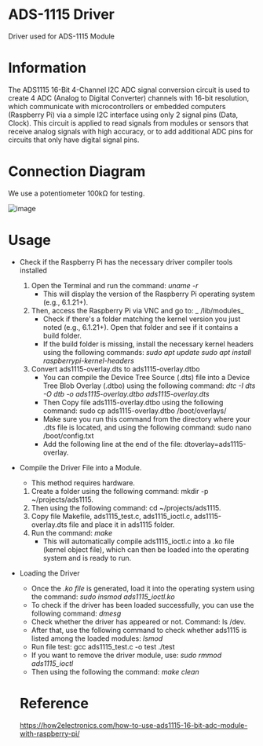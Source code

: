 # ADS-1115 Driver
Driver used for ADS-1115 Module
# Information 
The ADS1115 16-Bit 4-Channel I2C ADC signal conversion circuit is used to create 4 ADC (Analog to Digital Converter) channels with 16-bit resolution, which communicate with microcontrollers or embedded computers (Raspberry Pi) via a simple I2C interface using only 2 signal pins (Data, Clock). This circuit is applied to read signals from modules or sensors that receive analog signals with high accuracy, or to add additional ADC pins for circuits that only have digital signal pins.
# Connection Diagram
We use a potentiometer 100kΩ for testing.

![image](https://github.com/user-attachments/assets/6a32c212-bdd7-445a-8294-f3ec2c493e12)
# Usage
* Check if the Raspberry Pi has the necessary driver compiler tools installed
  1. Open the Terminal and run the command:
          _uname -r_
     * This will display the version of the Raspberry Pi operating system (e.g., 6.1.21+).
  2. Then, access the Raspberry Pi via VNC and go to:
        _ /lib/modules_
     * Check if there's a folder matching the kernel version you just noted (e.g., 6.1.21+). Open that folder and see if it contains a build folder.
     * If the build folder is missing, install the necessary kernel headers using the following commands:
         _sudo apt update
         sudo apt install raspberrypi-kernel-headers_
  3. Convert ads1115-overlay.dts to ads1115-overlay.dtbo
     * You can compile the Device Tree Source (.dts) file into a Device Tree Blob Overlay (.dtbo) using the following command:
         _dtc -I dts -O dtb -o ads1115-overlay.dtbo ads1115-overlay.dts_
     * Then Copy file ads1115-overlay.dtbo using the following command: sudo cp ads1115-overlay.dtbo /boot/overlays/
     * Make sure you run this command from the directory where your .dts file is located, and using the following command:
        sudo nano /boot/config.txt
     * Add the following line at the end of the file: dtoverlay=ads1115-overlay.
* Compile the Driver File into a Module.
  * This method requires hardware.
  1. Create a folder using the following command: mkdir -p ~/projects/ads1115.
  2. Then using the following command: cd ~/projects/ads1115.
  3. Copy file Makefile, ads1115_test.c, ads1115_ioctl.c, ads1115-overlay.dts file and place it in ads1115 folder.
  4. Run the command:
      _make_
     * This will automatically compile ads1115_ioctl.c into a .ko file (kernel object file), which can then be loaded into the operating system and is ready to run.
* Loading the Driver
     * Once the _.ko file_ is generated, load it into the operating system using the command:
          _sudo insmod ads1115_ioctl.ko_
     * To check if the driver has been loaded successfully, you can use the following command:
          _dmesg_
     * Check whether the driver has appeared or not. Command: ls /dev.
     * After that, use the following command to check whether ads1115 is listed among the loaded modules:
          _lsmod_
     * Run file test:
         gcc ads1115_test.c -o test
         ./test
     * If you want to remove the driver module, use:
          _sudo rmmod ads1115_ioctl_
     * Then using the following the command: _make clean_
     
  # Reference
  https://how2electronics.com/how-to-use-ads1115-16-bit-adc-module-with-raspberry-pi/




     
